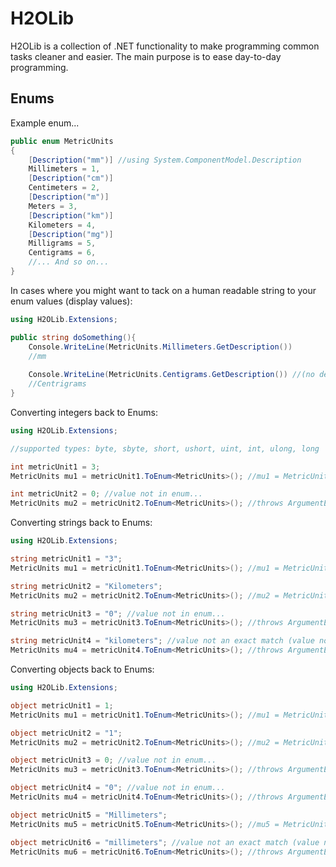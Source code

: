 # H2OLib

H2OLib is a collection of .NET functionality to make programming common tasks cleaner and easier. The main purpose is to ease day-to-day programming.

## Enums
Example enum...
``` c#
public enum MetricUnits
{
	[Description("mm")] //using System.ComponentModel.Description
	Millimeters = 1,
	[Description("cm")]
	Centimeters = 2,
	[Description("m")]
	Meters = 3,
	[Description("km")]
	Kilometers = 4,
	[Description("mg")]
	Milligrams = 5,
	Centigrams = 6,
	//... And so on...	
}
```


In cases where you might want to tack on a human readable string to your enum values (display values):
``` c#
using H2OLib.Extensions;

public string doSomething(){
	Console.WriteLine(MetricUnits.Millimeters.GetDescription())
	//mm
	
	Console.WriteLine(MetricUnits.Centigrams.GetDescription()) //(no description applied will output the enum member's name)
	//Centrigrams 
}
```



Converting integers back to Enums:
``` c#
using H2OLib.Extensions;

//supported types: byte, sbyte, short, ushort, uint, int, ulong, long

int metricUnit1 = 3;
MetricUnits mu1 = metricUnit1.ToEnum<MetricUnits>(); //mu1 = MetricUnits.Meters

int metricUnit2 = 0; //value not in enum...
MetricUnits mu2 = metricUnit2.ToEnum<MetricUnits>(); //throws ArgumentException

```

Converting strings back to Enums:
``` c#
using H2OLib.Extensions;

string metricUnit1 = "3";
MetricUnits mu1 = metricUnit1.ToEnum<MetricUnits>(); //mu1 = MetricUnits.Meters

string metricUnit2 = "Kilometers";
MetricUnits mu2 = metricUnit2.ToEnum<MetricUnits>(); //mu2 = MetricUnits.Kilometers

string metricUnit3 = "0"; //value not in enum...
MetricUnits mu3 = metricUnit3.ToEnum<MetricUnits>(); //throws ArgumentException

string metricUnit4 = "kilometers"; //value not an exact match (value not in enum...)
MetricUnits mu4 = metricUnit4.ToEnum<MetricUnits>(); //throws ArgumentException
```

Converting objects back to Enums:
``` c#
using H2OLib.Extensions;

object metricUnit1 = 1;
MetricUnits mu1 = metricUnit1.ToEnum<MetricUnits>(); //mu1 = MetricUnits.Millimeters

object metricUnit2 = "1";
MetricUnits mu2 = metricUnit2.ToEnum<MetricUnits>(); //mu2 = MetricUnits.Millimeters

object metricUnit3 = 0; //value not in enum...
MetricUnits mu3 = metricUnit3.ToEnum<MetricUnits>(); //throws ArgumentException

object metricUnit4 = "0"; //value not in enum...
MetricUnits mu4 = metricUnit4.ToEnum<MetricUnits>(); //throws ArgumentException

object metricUnit5 = "Millimeters";
MetricUnits mu5 = metricUnit5.ToEnum<MetricUnits>(); //mu5 = MetricUnits.Millimeters

object metricUnit6 = "millimeters"; //value not an exact match (value not in enum...)
MetricUnits mu6 = metricUnit6.ToEnum<MetricUnits>(); //throws ArgumentException
```